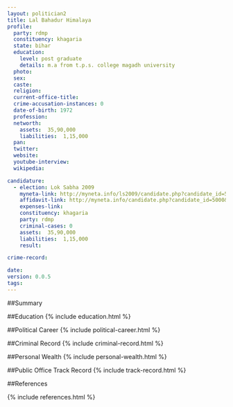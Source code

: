 ```yaml
---
layout: politician2
title: Lal Bahadur Himalaya
profile: 
  party: rdmp
  constituency: khagaria
  state: bihar
  education: 
    level: post graduate
    details: m.a from t.p.s. college magadh university
  photo: 
  sex: 
  caste: 
  religion: 
  current-office-title: 
  crime-accusation-instances: 0
  date-of-birth: 1972
  profession: 
  networth: 
    assets:  35,90,000
    liabilities:  1,15,000
  pan: 
  twitter: 
  website: 
  youtube-interview: 
  wikipedia: 

candidature: 
  - election: Lok Sabha 2009
    myneta-link: http://myneta.info/ls2009/candidate.php?candidate_id=5000
    affidavit-link: http://myneta.info/candidate.php?candidate_id=5000&scan=original
    expenses-link: 
    constituency: khagaria 
    party: rdmp
    criminal-cases: 0
    assets:  35,90,000
    liabilities:  1,15,000
    result:  

crime-record: 

date: 
version: 0.0.5
tags: 
---
```

##Summary


##Education
{% include education.html %}


##Political Career
{% include political-career.html %}


##Criminal Record
{% include criminal-record.html %}


##Personal Wealth
{% include personal-wealth.html %}


##Public Office Track Record
{% include track-record.html %}


##References


{% include references.html %}